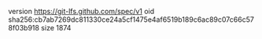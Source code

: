 version https://git-lfs.github.com/spec/v1
oid sha256:cb7ab7269dc811330ce24a5cf1475e4af6519b189c6ac89c07c66c578f03b918
size 1874
